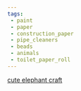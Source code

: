 ```yaml
---
tags:
 - paint
 - paper
 - construction_paper
 - pipe_cleaners
 - beads
 - animals
 - toilet_paper_roll
---
```

[cute elephant craft](https://www.instagram.com/reel/CtrMIwSp_rG/?utm_source=ig_web_copy_link&igshid=MzRlODBiNWFlZA==)